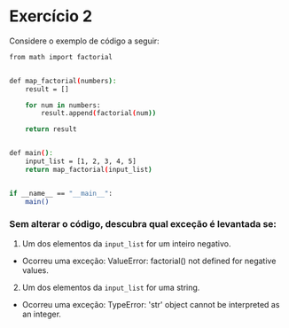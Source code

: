# Exercício 2

Considere o exemplo de código a seguir:

```sh
from math import factorial


def map_factorial(numbers):
    result = []

    for num in numbers:
        result.append(factorial(num))

    return result


def main():
    input_list = [1, 2, 3, 4, 5]
    return map_factorial(input_list)


if __name__ == "__main__":
    main()

```

### Sem alterar o código, descubra qual exceção é levantada se:

1. Um dos elementos da `input_list` for um inteiro negativo.

- Ocorreu uma exceção: ValueError: factorial() not defined for negative values.

2. Um dos elementos da `input_list` for uma string.

- Ocorreu uma exceção: TypeError: 'str' object cannot be interpreted as an integer.
